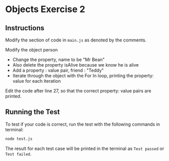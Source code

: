 # Objects Exercise 2
## Instructions
Modify the section of code in ```main.js``` as denoted by the comments.

Modify the object person
- Change the property, name to be "Mr Bean"
- Also delete the property isAlive because we know he is alive
- Add a property : value pair, friend : "Teddy"
- Iterate through the object with the For In loop, printing the property: value for each iteration


Edit the code after line 27, so that the correct property: value pairs are printed. 

## Running the Test
To test if your code is correct, run the test with the following commands in terminal:
```bash
node test.js
```

The result for each test case will be printed in the terminal as ```Test passed``` or ```Test failed```.



